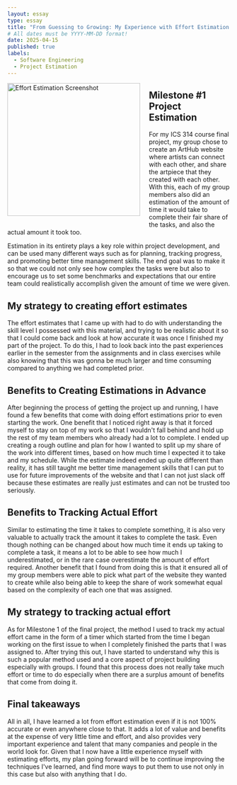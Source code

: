 ```yaml
---
layout: essay
type: essay
title: "From Guessing to Growing: My Experience with Effort Estimation and Tracking"
# All dates must be YYYY-MM-DD format!
date: 2025-04-15
published: true
labels:
  - Software Engineering
  - Project Estimation
---
```


<img src="https://github.com/user-attachments/assets/91233ffb-a640-45f6-b9c4-e701ac0efe96" align="left" width="300" style="margin: 0 20px 20px 0;" alt="Effort Estimation Screenshot" />



## Milestone #1 Project Estimation
For my ICS 314 course final project, my group chose to create an ArtHub website where artists can connect with each other, and share the artpiece that they created with each other. With this, each of my group members also did an estimation of the amount of time it would take to complete their fair share of the tasks, and also the actual amount it took too. 

Estimation in its entirety plays a key role within project development, and can be used many different ways such as for planning, tracking progress, and promoting better time management skills. The end goal was to make it so that we could not only see how complex the tasks were but also to encourage us to set some benchmarks and expectations that our entire team could realistically accomplish given the amount of time we were given.

<div style="clear: both;">
  <h2>My strategy to creating effort estimates</h2>
  <p>
    The effort estimates that I came up with had to do with understanding the skill level I possessed with this material, and trying to be realistic about it so that I could come back and look at how accurate it was once I finished my part of the project. To do this, I had to look back into the past experiences earlier in the semester from the assignments and in class exercises while also knowing that this was gonna be much larger and time consuming compared to anything we had completed prior.
  </p>
</div>

## Benefits to Creating Estimations in Advance 
After beginning the process of getting the project up and running, I have found a few benefits that come with doing effort estimations prior to even starting the work. One benefit that I noticed right away is that it forced myself to stay on top of my work so that I wouldn't fall behind and hold up the rest of my team members who already had a lot to complete. I ended up creating a rough outline and plan for how I wanted to split up my share of the work into different times, based on how much time I expected it to take and my schedule. While the estimate indeed ended up quite different than reality, it has still taught me better time management skills that I can put to use for future improvements of the website and that I can not just slack off because these estimates are really just estimates and can not be trusted too seriously.

## Benefits to Tracking Actual Effort
Similar to estimating the time it takes to complete something, it is also very valuable to actually track the amount it takes to complete the task. Even though nothing can be changed about how much time it ends up taking to complete a task, it means a lot to be able to see how much I underestimated, or in the rare case overestimate the amount of effort required. Another benefit that I found from doing this is that it ensured all of my group members were able to pick what part of the website they wanted to create while also being able to keep the share of work somewhat equal based on the complexity of each one that was assigned.

## My strategy to tracking actual effort 
As for Milestone 1 of the final project, the method I used to track my actual effort came in the form of a timer which started from the time I began working on the first issue to when I completely finished the parts that I was assigned to. After trying this out, I have started to understand why this is such a popular method used and a core aspect of project building especially with groups. I found that this process does not really take much effort or time to do especially when there are a surplus amount of benefits that come from doing it.

## Final takeaways
All in all, I have learned a lot from effort estimation even if it is not 100% accurate or even anywhere close to that. It adds a lot of value and benefits at the expense of very little time and effort, and also provides very important experience and talent that many companies and people in the world look for. Given that I now have a little experience myself with estimating efforts, my plan going forward will be to continue improving the techniques I've learned, and find more ways to put them to use not only in this case but also with anything that I do.
